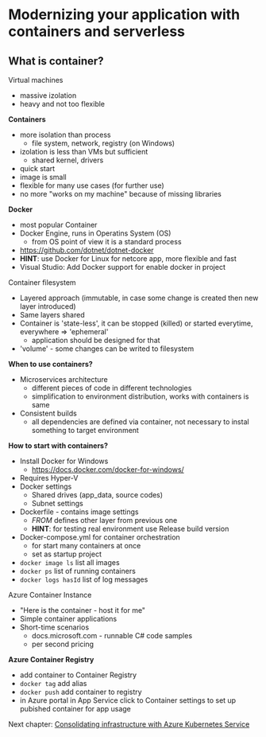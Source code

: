 #  Modernizing your application with containers and serverless

## What is container?

Virtual machines
- massive izolation
- heavy and not too flexible

**Containers**
- more isolation than process
  - file system, network, registry (on Windows) 
- izolation is less than VMs but sufficient
  - shared kernel, drivers 
- quick start
- image is small
- flexible for many use cases (for further use)
- no more "works on my machine" because of missing libraries

**Docker**
- most popular Container
- Docker Engine, runs in Operatins System (OS)
  - from OS point of view it is a standard process 
- https://github.com/dotnet/dotnet-docker 
- **HINT**: use Docker for Linux for netcore app, more flexible and fast
- Visual Studio: Add Docker support for enable docker in project

Container filesystem
- Layered approach (immutable, in case some change is created then new layer introduced)
- Same layers shared
- Container is 'state-less', it can be stopped (killed) or started everytime, everywhere => 'ephemeral'
  - application should be designed for that
- 'volume' - some changes can be writed to filesystem 

**When to use containers?**
- Microservices architecture
  - different pieces of code in different technologies
  - simplification to environment distribution, works with containers is same
- Consistent builds
  - all dependencies are defined via container, not necessary to instal something to target environment

**How to start with containers?**
- Install Docker for Windows
  - https://docs.docker.com/docker-for-windows/ 
- Requires Hyper-V 
- Docker settings
  - Shared drives (app_data, source codes)
  - Subnet settings 
- Dockerfile - contains image settings
  - _FROM_ defines other layer from previous one
  - **HINT**: for testing real environment use Release build version
- Docker-compose.yml for container orchestration
  - for start many containers at once 
  - set as startup project 
- `docker image ls` list all images
- `docker ps` list of running containers
- `docker logs hasId` list of log messages

Azure Container Instance
- "Here is the container - host it for me"
- Simple container applications
- Short-time scenarios
  - docs.microsoft.com - runnable C# code samples
  - per second pricing 

**Azure Container Registry**
- add container to Container Registry
- `docker tag` add alias
- `docker push` add container to registry
- in Azure portal in App Service click to Container settings to set up pubished container for app usage

Next chapter: [Consolidating infrastructure with Azure Kubernetes Service](consolidating.md)